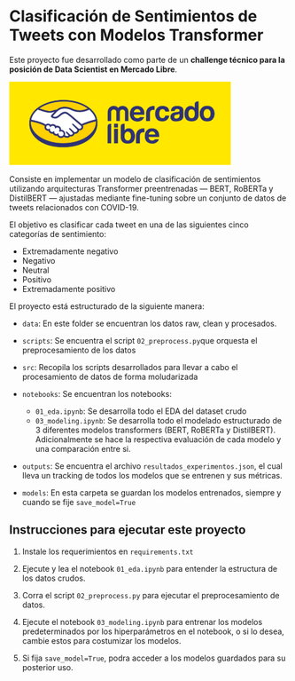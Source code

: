 # Clasificación de Sentimientos de Tweets con Modelos Transformer

Este proyecto fue desarrollado como parte de un **challenge técnico para la posición de Data Scientist en Mercado Libre**.

![Mercado Libre Logo](./assets/meli_logo.png)

Consiste en implementar un modelo de clasificación de sentimientos utilizando arquitecturas Transformer preentrenadas — BERT, RoBERTa y DistilBERT — ajustadas mediante fine-tuning sobre un conjunto de datos de tweets relacionados con COVID-19.

El objetivo es clasificar cada tweet en una de las siguientes cinco categorías de sentimiento:

- Extremadamente negativo  
- Negativo  
- Neutral  
- Positivo  
- Extremadamente positivo

El proyecto está estructurado de la siguiente manera:

- `data`: En este folder se encuentran los datos raw, clean y procesados.

- `scripts`: Se encuentra el script `02_preprocess.py`que orquesta el preprocesamiento de los datos

- `src`: Recopila los scripts desarrollados para llevar a cabo el procesamiento de datos de forma moludarizada

- `notebooks`: Se encuentran los notebooks: 

    *   `01_eda.ipynb`: Se desarrolla todo el EDA del dataset crudo
    *   `03_modeling.ipynb`: Se desarrolla todo el modelado estructurado de 3 diferentes modelos transformers (BERT, RoBERTa y DistilBERT). Adicionalmente se hace la respectiva evaluación de cada modelo y una comparación entre si.

- `outputs`: Se encuentra el archivo `resultados_experimentos.json`, el cual lleva un tracking de todos los modelos que se entrenen y sus métricas.

- `models`: En esta carpeta se guardan los modelos entrenados, siempre y cuando se fije `save_model=True`


## Instrucciones para ejecutar este proyecto

1. Instale los requerimientos en `requirements.txt`

2. Ejecute y lea el notebook  `01_eda.ipynb` para entender la estructura de los datos crudos.

3. Corra el script `02_preprocess.py` para ejecutar el preprocesamiento de datos.

4. Ejecute el notebook `03_modeling.ipynb` para entrenar los modelos predeterminados por los hiperparámetros en el notebook, o si lo desea, cambie estos para costumizar los modelos.

5. Si fija `save_model=True`, podra acceder a los modelos guardados para su posterior uso.